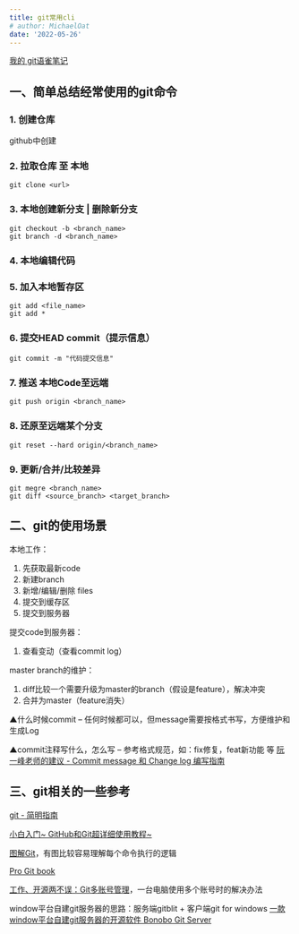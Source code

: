 ```yaml
---
title: git常用cli
# author: MichaelOat
date: '2022-05-26'
---
```


<!-- # git常用cli -->

[我的 git语雀笔记](https://www.yuque.com/xiaomaipian/ih98mh/mdarb4)

## 一、简单总结经常使用的git命令
### 1. 创建仓库
github中创建

### 2. 拉取仓库 至 本地
```shell
git clone <url>
```

### 3. 本地创建新分支 | 删除新分支
```shell
git checkout -b <branch_name>
git branch -d <branch_name>
```

### 4. 本地编辑代码

### 5. 加入本地暂存区
```shell
git add <file_name>
git add *
```

### 6. 提交HEAD commit（提示信息）
```shell
git commit -m "代码提交信息"
```

### 7. 推送 本地Code至远端
```shell
git push origin <branch_name>
```

### 8. 还原至远端某个分支
```shell
git reset --hard origin/<branch_name>
```

### 9. 更新/合并/比较差异
```shell
git megre <branch_name>
git diff <source_branch> <target_branch>
```


## 二、git的使用场景

本地工作：
1. 先获取最新code
2. 新建branch
3. 新增/编辑/删除 files
4. 提交到缓存区
5. 提交到服务器

提交code到服务器：
1. 查看变动（查看commit log）

master branch的维护：
1. diff比较一个需要升级为master的branch（假设是feature），解决冲突
2. 合并为master（feature消失）

▲什么时候commit
– 任何时候都可以，但message需要按格式书写，方便维护和生成Log

▲commit注释写什么，怎么写
– 参考格式规范，如：fix修复，feat新功能 等
[阮一峰老师的建议 - Commit message 和 Change log 编写指南](https://www.ruanyifeng.com/blog/2016/01/commit_message_change_log.html)


## 三、git相关的一些参考

[git - 简明指南](http://rogerdudler.github.io/git-guide/index.zh.html)

[小白入门~ GitHub和Git超详细使用教程~](https://blog.csdn.net/buknow/article/details/80325986)

[图解Git](https://marklodato.github.io/visual-git-guide/index-zh-cn.html)，有图比较容易理解每个命令执行的逻辑

[Pro Git book](https://git-scm.com/book/zh/v2/)

[工作、开源两不误：Git多账号管理](https://zhuanlan.zhihu.com/p/62071906)，一台电脑使用多个账号时的解决办法

window平台自建git服务器的思路：服务端gitblit + 客户端git for windows
[一款window平台自建git服务器的开源软件 Bonobo Git Server](https://bonobogitserver.com/)